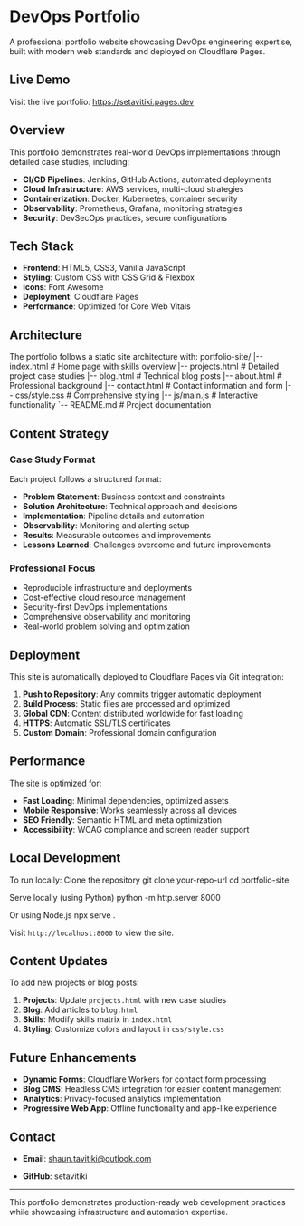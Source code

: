 # DevOps Portfolio

A professional portfolio website showcasing DevOps engineering expertise, built with modern web standards and deployed on Cloudflare Pages.

## Live Demo

Visit the live portfolio: https://setavitiki.pages.dev

## Overview

This portfolio demonstrates real-world DevOps implementations through detailed case studies, including:

- **CI/CD Pipelines**: Jenkins, GitHub Actions, automated deployments
- **Cloud Infrastructure**: AWS services, multi-cloud strategies
- **Containerization**: Docker, Kubernetes, container security
- **Observability**: Prometheus, Grafana, monitoring strategies
- **Security**: DevSecOps practices, secure configurations

## Tech Stack

- **Frontend**: HTML5, CSS3, Vanilla JavaScript
- **Styling**: Custom CSS with CSS Grid & Flexbox
- **Icons**: Font Awesome
- **Deployment**: Cloudflare Pages
- **Performance**: Optimized for Core Web Vitals

## Architecture

The portfolio follows a static site architecture with:
portfolio-site/
|-- index.html          # Home page with skills overview
|-- projects.html       # Detailed project case studies
|-- blog.html           # Technical blog posts
|-- about.html          # Professional background
|-- contact.html        # Contact information and form
|-- css/style.css       # Comprehensive styling
|-- js/main.js          # Interactive functionality
`-- README.md           # Project documentation


## Content Strategy

### Case Study Format
Each project follows a structured format:
- **Problem Statement**: Business context and constraints
- **Solution Architecture**: Technical approach and decisions
- **Implementation**: Pipeline details and automation
- **Observability**: Monitoring and alerting setup
- **Results**: Measurable outcomes and improvements
- **Lessons Learned**: Challenges overcome and future improvements

### Professional Focus
- Reproducible infrastructure and deployments
- Cost-effective cloud resource management
- Security-first DevOps implementations
- Comprehensive observability and monitoring
- Real-world problem solving and optimization

## Deployment

This site is automatically deployed to Cloudflare Pages via Git integration:

1. **Push to Repository**: Any commits trigger automatic deployment
2. **Build Process**: Static files are processed and optimized
3. **Global CDN**: Content distributed worldwide for fast loading
4. **HTTPS**: Automatic SSL/TLS certificates
5. **Custom Domain**: Professional domain configuration

## Performance

The site is optimized for:
- **Fast Loading**: Minimal dependencies, optimized assets
- **Mobile Responsive**: Works seamlessly across all devices
- **SEO Friendly**: Semantic HTML and meta optimization
- **Accessibility**: WCAG compliance and screen reader support

## Local Development

To run locally:
Clone the repository
git clone your-repo-url
cd portfolio-site

Serve locally (using Python)
python -m http.server 8000

Or using Node.js
npx serve .


Visit `http://localhost:8000` to view the site.

## Content Updates

To add new projects or blog posts:

1. **Projects**: Update `projects.html` with new case studies
2. **Blog**: Add articles to `blog.html` 
3. **Skills**: Modify skills matrix in `index.html`
4. **Styling**: Customize colors and layout in `css/style.css`

## Future Enhancements

- **Dynamic Forms**: Cloudflare Workers for contact form processing
- **Blog CMS**: Headless CMS integration for easier content management
- **Analytics**: Privacy-focused analytics implementation
- **Progressive Web App**: Offline functionality and app-like experience

## Contact

- **Email**: shaun.tavitiki@outlook.com
<!-- - **LinkedIn**: [Your LinkedIn Profile] -->
- **GitHub**: setavitiki

---

This portfolio demonstrates production-ready web development practices while showcasing infrastructure and automation expertise.
